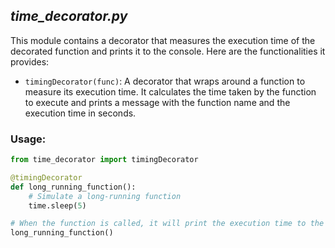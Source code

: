## _time_decorator.py_
This module contains a decorator that measures the execution time of the decorated function and prints it to the console. Here are the functionalities it provides:

- `timingDecorator(func)`: A decorator that wraps around a function to measure its execution time. It calculates the time taken by the function to execute and prints a message with the function name and the execution time in seconds.

### Usage:

```python
from time_decorator import timingDecorator

@timingDecorator
def long_running_function():
    # Simulate a long-running function
    time.sleep(5)

# When the function is called, it will print the execution time to the console
long_running_function()
```
